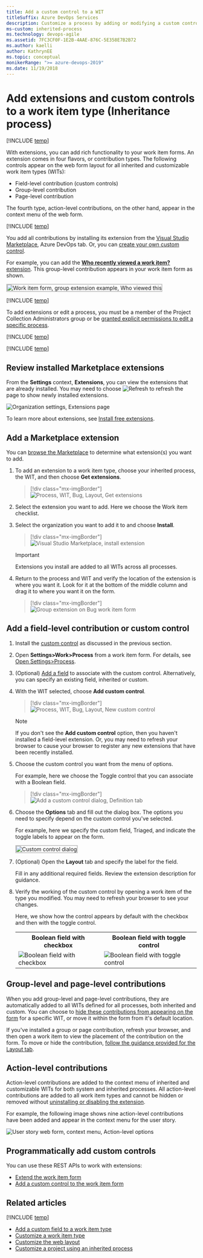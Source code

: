 ```yaml
---
title: Add a custom control to a WIT
titleSuffix: Azure DevOps Services
description: Customize a process by adding or modifying a custom control for work item type when working in Azure DevOps Services
ms-custom: inherited-process
ms.technology: devops-agile
ms.assetid: 7FC3CF0F-1E2B-4AAE-876C-5E358E7B2B72
ms.author: kaelli
author: KathrynEE
ms.topic: conceptual
monikerRange: ">= azure-devops-2019"
ms.date: 11/19/2018
---
```


# Add extensions and custom controls to a work item type (Inheritance process)

[!INCLUDE [temp](../../../boards/includes/version-vsts-plus-azdevserver-2019.md)]

With extensions, you can add rich functionality to your work item forms. An extension comes in four flavors, or contribution types. The following controls appear on the web form layout for all inherited and customizable work item types (WITs):

- Field-level contribution (custom controls)
- Group-level contribution
- Page-level contribution

The fourth type, action-level contributions, on the other hand, appear in the context menu of the web form.

[!INCLUDE [temp](../includes/note-on-prem-link.md)]

You add all contributions by installing its extension from the [Visual Studio Marketplace](https://marketplace.visualstudio.com/azuredevops), Azure DevOps tab. Or, you can [create your own custom control](../../../extend/get-started/node.md).

For example, you can add the [**Who recently viewed a work item?** extension](https://marketplace.visualstudio.com/items?itemName=mmanela.vsts-workitem-recentlyviewed). This group-level contribution appears in your work item form as shown.

<img src="media/process/custom-controls-group-extension-example-who-recently-viewed.png" alt="Work item form, group extension example, Who viewed this" style="border: 2px solid #C3C3C3;" />

[!INCLUDE [temp](../includes/process-prerequisites.md)]

To add extensions or edit a process, you must be a member of the Project Collection Administrators group or be [granted explicit permissions to edit a specific process](../../../organizations/security/set-permissions-access-work-tracking.md#process-permissions).

[!INCLUDE [temp](../includes/open-process-admin-context-ts.md)]

[!INCLUDE [temp](../includes/automatic-update-project.md)]

## Review installed Marketplace extensions

From the **Settings** context, **Extensions**, you can view the extensions that are already installed. You may need to choose ![Refresh](media/process/custom-controls-refresh_extensions.png) to refresh the page to show newly installed extensions.

![Organization settings, Extensions page](media/process/custom-controls-extensions-admin-page-ts.png)

To learn more about extensions, see [Install free extensions](../../../marketplace/install-extension.md).

<a id="add-extension"> </a>

## Add a Marketplace extension

You can [browse the Marketplace](https://marketplace.visualstudio.com/search?term=control%20group%20tab%20page&target=vsts&category=Plan%20and%20track&hosting=cloud&sortBy=Relevance) to determine what extension(s) you want to add.

1. To add an extension to a work item type, choose your inherited process, the WIT, and then choose **Get extensions**.

   > [!div class="mx-imgBorder"]  
   > ![Process, WIT, Bug, Layout, Get extensions](media/process/cprocess-choose-extensions.png)

1. Select the extension you want to add. Here we choose the Work item checklist.

1. Select the organization you want to add it to and choose **Install**.

   > [!div class="mx-imgBorder"]  
   > ![Visual Studio Marketplace, install extension](media/process/cprocess-install-extension.png)

   > [!IMPORTANT]  
   > Extensions you install are added to all WITs across all processes.

1. Return to the process and WIT and verify the location of the extension is where you want it. Look for it at the bottom of the middle column and drag it to where you want it on the form.

   > [!div class="mx-imgBorder"]  
   > ![Group extension on Bug work item form](media/process/cpfield-add-checklist-extension.png)

<a id="add-field-control"></a>

## Add a field-level contribution or custom control

1. Install the [custom control](#add-extension) as discussed in the previous section.

1. Open **Settings>Work>Process** from a work item form. For details, see [Open Settings>Process](add-custom-wit.md#open-process-wit).

1. (Optional) [Add a field](customize-process-field.md#add-custom-field) to associate with the custom control. Alternatively, you can specify an existing field, inherited or custom.

1. With the WIT selected, choose **Add custom control**.

   > [!div class="mx-imgBorder"]  
   > ![Process, WIT, Bug, Layout, New custom control](media/process/cpcontrols-add-custom-control.png)

   > [!NOTE]  
   > If you don't see the **Add custom control** option, then you haven't installed a field-level extension. Or, you may need to refresh your browser to cause your browser to register any new extensions that have been recently installed.

1. Choose the custom control you want from the menu of options.

   For example, here we choose the Toggle control that you can associate with a Boolean field.

   > [!div class="mx-imgBorder"]  
   > ![Add a  custom control dialog, Definition tab](media/process/custom-control-add-field-level-control-to-bug.png)

1. Choose the **Options** tab and fill out the dialog box. The options you need to specify depend on the custom control you've selected.

   For example, here we specify the custom field, Triaged, and indicate the toggle labels to appear on the form.

   <img src="media/process/custom-control-add-field-level-control-to-bug-options-tab.png" alt="Custom control dialog" style="border: 2px solid #C3C3C3;" />

1. (Optional) Open the **Layout** tab and specify the label for the field.

   Fill in any additional required fields. Review the extension description for guidance.

1. Verify the working of the custom control by opening a work item of the type you modified. You may need to refresh your browser to see your changes.

   Here, we show how the control appears by default with the checkbox and then with the toggle control.

   <table>
   <tr><th>Boolean field with checkbox</th>
   <th>Boolean field with toggle control</th></tr> 
   <tr><td><img src="media/process/boolean-checkbox.png" alt="Boolean field with checkbox"/></td>
   <td><img src="media/process/boolean-toggle.png" alt="Boolean field with toggle control"/></td>
   </tr> 
   </table>

## Group-level and page-level contributions

When you add group-level and page-level contributions, they are automatically added to all WITs defined for all processes, both inherited and custom. You can choose to [hide these contributions from appearing on the form](customize-process-field.md#show-hide-field) for a specific WIT, or move it within the form from it's default location.

If you've installed a group or page contribution, refresh your browser, and then open a work item to view the placement of the contribution on the form. To move or hide the contribution, [follow the guidance provided for the Layout tab](customize-process-form.md).

## Action-level contributions

Action-level contributions are added to the context menu of inherited and customizable WITs for both system and inherited processes. All action-level contributions are added to all work item types and cannot be hidden or removed without [uninstalling or disabling the extension](../../../marketplace/uninstall-disable-vsts-extensions.md).

For example, the following image shows nine action-level contributions have been added and appear in the context menu for the user story.

![User story web form, context menu, Action-level options](media/process/custom-control-web-form-user-story-action-level-menu-options.png)

<a id="process-rest-api"> </a>

## Programmatically add custom controls

You can use these REST APIs to work with extensions:

- [Extend the work item form](../../../extend/develop/add-workitem-extension.md)
- [Add a custom control to the work item form](../../../extend/develop/custom-control.md)

## Related articles

[!INCLUDE [temp](../includes/note-audit-log-support-process.md)]

- [Add a custom field to a work item type](customize-process-field.md)
- [Customize a work item type](customize-process-wit.md)
- [Customize the web layout](customize-process-form.md)
- [Customize a project using an inherited process](customize-process.md)
